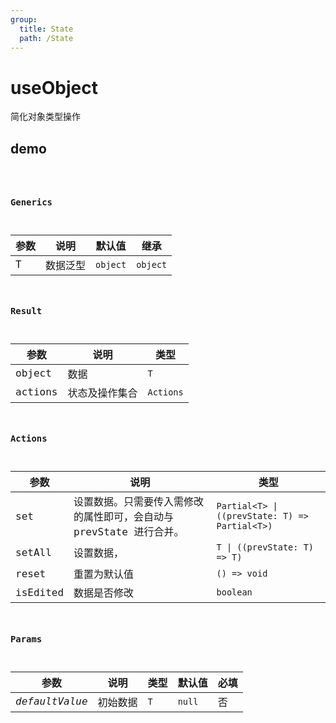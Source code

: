 ```yaml
---
group:
  title: State
  path: /State
---
```


# useObject

简化对象类型操作

## demo

<code src="./Demo/index.tsx"/>

### Generics

| 参数 | 说明     | 默认值   | 继承     |
| ---- | -------- | -------- | -------- |
| T    | 数据泛型 | `object` | `object` |

### Result

| **参数** | **说明**       | **类型**  |
| -------- | -------------- | --------- |
| object   | 数据           | `T`       |
| actions  | 状态及操作集合 | `Actions` |

### Actions

| **参数** | **说明**                                                            | **类型**                                       |
| -------- | ------------------------------------------------------------------- | ---------------------------------------------- |
| set      | 设置数据。只需要传入需修改的属性即可，会自动与 prevState 进行合并。 | `Partial<T> \| ((prevState: T) => Partial<T>)` |
| setAll   | 设置数据，                                                          | `T \| ((prevState: T) => T)`                   |
| reset    | 重置为默认值                                                        | `() => void`                                   |
| isEdited | 数据是否修改                                                        | `boolean`                                      |

### Params

| 参数           | 说明     | 类型 | 默认值 | 必填 |
| -------------- | -------- | ---- | ------ | ---- |
| _defaultValue_ | 初始数据 | `T`  | `null` | 否   |
